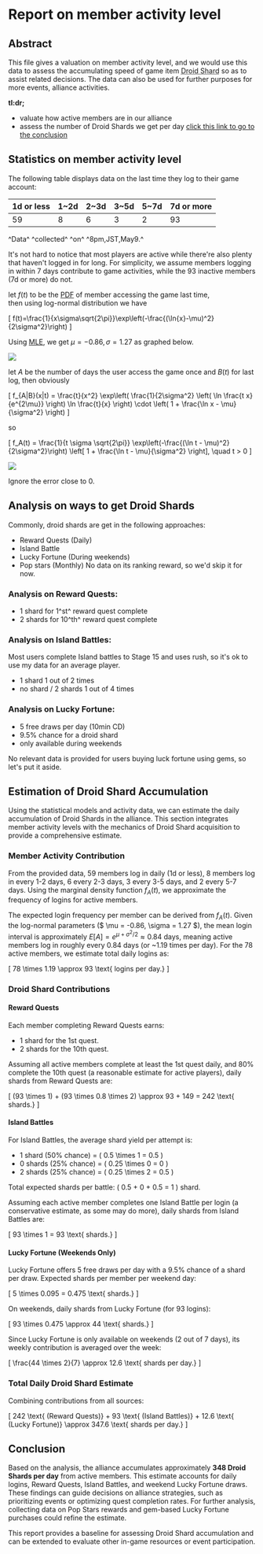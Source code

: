 # Report on member activity level

## Abstract

This file gives a valuation on member activity level, and we would use this data to assess the accumulating speed of game item <abbr title="Donation can increase Alliance droid's building progress by 1 point">Droid Shard</abbr> so as to assist related decisions. The data can also be used for further purposes for more events, alliance activities.

**tl:dr;**
- valuate how active members are in our alliance
- assess the number of Droid Shards we get per day
[click this link to go to the conclusion](#conclusion)

## Statistics on member activity level

The following table displays data on the last time they log to their game account:

|1d or less|1\~2d|2\~3d|3\~5d|5\~7d|7d or more|
|-|-|-|-|-|-|
|59|8|6|3|2|93|

^Data^ ^collected^ ^on^ ^8pm,JST,May9.^

It's not hard to notice that most players are active while there're also plenty that haven't logged in for long. For simplicity, we assume members logging in within 7 days contribute to game activities, while the 93 inactive members (7d or more) do not.

let $f(t)$ to be the [PDF](https://en.wikipedia.org/wiki/Probability_density_function) of member accessing the game last time,   
then using log-normal distribution we have

\[ f(t)=\frac{1}{x\sigma\sqrt{2\pi}}\exp\left(-\frac{(\ln{x}-\mu)^2}{2\sigma^2}\right) \]

Using [MLE](https://en.wikipedia.org/wiki/Maximum_likelihood_estimation), we get $\mu=-0.86, \sigma=1.27$ as graphed below.

![](lognormal_distribution.png)

let $A$ be the number of days the user access the game once and $B(t)$ for last log, then obviously  

\[ f_{A|B}(x|t) = \frac{t}{x^2} \exp\left( \frac{1}{2\sigma^2} \left( \ln \frac{t x}{e^{2\mu}} \right) \ln \frac{t}{x} \right) \cdot \left( 1 + \frac{\ln x - \mu}{\sigma^2} \right) \]  

so  

\[ f_A(t) = \frac{1}{t \sigma \sqrt{2\pi}} \exp\left(-\frac{(\ln t - \mu)^2}{2\sigma^2}\right) \left[ 1 + \frac{\ln t - \mu}{\sigma^2} \right], \quad t > 0 \]

![](marginal_density_f_A.png)

Ignore the error close to 0.

## Analysis on ways to get Droid Shards

Commonly, droid shards are get in the following approaches:
- Reward Quests (Daily)
- Island Battle
- Lucky Fortune (During weekends)
- Pop stars (Monthly)
No data on its ranking reward, so we'd skip it for now.

### Analysis on Reward Quests:
- 1 shard for 1^st^ reward quest complete
- 2 shards for 10^th^ reward quest complete

### Analysis on Island Battles:
Most users complete Island battles to Stage 15 and uses rush, so it's ok to use my data for an average player.
- 1 shard 1 out of 2 times
- no shard / 2 shards 1 out of 4 times

### Analysis on Lucky Fortune:
- 5 free draws per day (10min CD)
- 9.5% chance for a droid shard
- only available during weekends

No relevant data is provided for users buying luck fortune using gems, so let's put it aside.

## Estimation of Droid Shard Accumulation

Using the statistical models and activity data, we can estimate the daily accumulation of Droid Shards in the alliance. This section integrates member activity levels with the mechanics of Droid Shard acquisition to provide a comprehensive estimate.

### Member Activity Contribution

From the provided data, 59 members log in daily (1d or less), 8 members log in every 1-2 days, 6 every 2-3 days, 3 every 3-5 days, and 2 every 5-7 days. Using the marginal density function $f_A(t)$, we approximate the frequency of logins for active members.

The expected login frequency per member can be derived from $f_A(t)$. Given the log-normal parameters ($ \mu = -0.86, \sigma = 1.27 $), the mean login interval is approximately $E[A] = e^{\mu + \sigma^2/2} \approx 0.84$ days, meaning active members log in roughly every 0.84 days (or ~1.19 times per day). For the 78 active members, we estimate total daily logins as:

\[
78 \times 1.19 \approx 93 \text{ logins per day.}
\]

### Droid Shard Contributions

#### Reward Quests
Each member completing Reward Quests earns:
- 1 shard for the 1st quest.
- 2 shards for the 10th quest.

Assuming all active members complete at least the 1st quest daily, and 80% complete the 10th quest (a reasonable estimate for active players), daily shards from Reward Quests are:

\[
(93 \times 1) + (93 \times 0.8 \times 2) \approx 93 + 149 = 242 \text{ shards.}
\]

#### Island Battles
For Island Battles, the average shard yield per attempt is:
- 1 shard (50% chance) = \( 0.5 \times 1 = 0.5 \)
- 0 shards (25% chance) = \( 0.25 \times 0 = 0 \)
- 2 shards (25% chance) = \( 0.25 \times 2 = 0.5 \)

Total expected shards per battle: \( 0.5 + 0 + 0.5 = 1 \) shard.

Assuming each active member completes one Island Battle per login (a conservative estimate, as some may do more), daily shards from Island Battles are:

\[
93 \times 1 = 93 \text{ shards.}
\]

#### Lucky Fortune (Weekends Only)
Lucky Fortune offers 5 free draws per day with a 9.5% chance of a shard per draw. Expected shards per member per weekend day:

\[
5 \times 0.095 = 0.475 \text{ shards.}
\]

On weekends, daily shards from Lucky Fortune (for 93 logins):

\[
93 \times 0.475 \approx 44 \text{ shards.}
\]

Since Lucky Fortune is only available on weekends (2 out of 7 days), its weekly contribution is averaged over the week:

\[
\frac{44 \times 2}{7} \approx 12.6 \text{ shards per day.}
\]

### Total Daily Droid Shard Estimate
Combining contributions from all sources:

\[
242 \text{ (Reward Quests)} + 93 \text{ (Island Battles)} + 12.6 \text{ (Lucky Fortune)} \approx 347.6 \text{ shards per day.}
\]

## Conclusion
Based on the analysis, the alliance accumulates approximately **348 Droid Shards per day** from active members. This estimate accounts for daily logins, Reward Quests, Island Battles, and weekend Lucky Fortune draws. These findings can guide decisions on alliance strategies, such as prioritizing events or optimizing quest completion rates. For further analysis, collecting data on Pop Stars rewards and gem-based Lucky Fortune purchases could refine the estimate.

This report provides a baseline for assessing Droid Shard accumulation and can be extended to evaluate other in-game resources or event participation.
